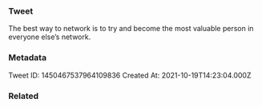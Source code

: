 ### Tweet
The best way to network is to try and become the most valuable person in everyone else’s network.

### Metadata
Tweet ID: 1450467537964109836
Created At: 2021-10-19T14:23:04.000Z

### Related

